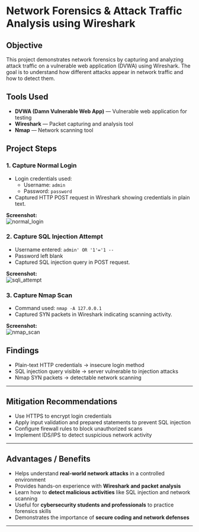 
# Network Forensics & Attack Traffic Analysis using Wireshark

## Objective
This project demonstrates network forensics by capturing and analyzing attack traffic on a vulnerable web application (DVWA) using Wireshark. The goal is to understand how different attacks appear in network traffic and how to detect them.

## Tools Used
- **DVWA (Damn Vulnerable Web App)** — Vulnerable web application for testing
- **Wireshark** — Packet capturing and analysis tool
- **Nmap** — Network scanning tool

## Project Steps

### 1. Capture Normal Login
- Login credentials used:  
  - Username: `admin`  
  - Password: `password`
- Captured HTTP POST request in Wireshark showing credentials in plain text.  

**Screenshot:**  
![normal_login](https://github.com/user-attachments/assets/296f3747-3082-4862-ac67-82351b773482)


### 2. Capture SQL Injection Attempt
- Username entered: `admin' OR '1'='1 --`  
- Password left blank
- Captured SQL injection query in POST request.  

**Screenshot:**  
![sqli_attempt](https://github.com/user-attachments/assets/30cdc611-d39e-47d3-9625-d2af663267d7)


### 3. Capture Nmap Scan
- Command used: `nmap -A 127.0.0.1`  
- Captured SYN packets in Wireshark indicating scanning activity.  

**Screenshot:**  
![nmap_scan](https://github.com/user-attachments/assets/9118cd9f-7f64-40ba-a28c-6a68a82e9010)

## Findings
- Plain-text HTTP credentials → insecure login method  
- SQL injection query visible → server vulnerable to injection attacks  
- Nmap SYN packets → detectable network scanning  

---

## Mitigation Recommendations
- Use HTTPS to encrypt login credentials  
- Apply input validation and prepared statements to prevent SQL injection  
- Configure firewall rules to block unauthorized scans  
- Implement IDS/IPS to detect suspicious network activity  

---

## Advantages / Benefits
- Helps understand **real-world network attacks** in a controlled environment  
- Provides hands-on experience with **Wireshark and packet analysis**  
- Learn how to **detect malicious activities** like SQL injection and network scanning  
- Useful for **cybersecurity students and professionals** to practice forensics skills  
- Demonstrates the importance of **secure coding and network defenses**  

---


